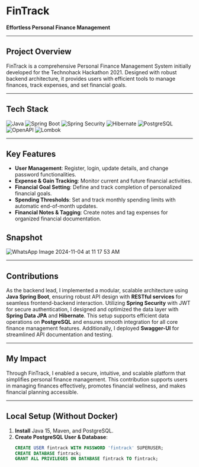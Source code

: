 
# FinTrack

**Effortless Personal Finance Management**

---

## Project Overview
FinTrack is a comprehensive Personal Finance Management System initially developed for the Technohack Hackathon 2021. Designed with robust backend architecture, it provides users with efficient tools to manage finances, track expenses, and set financial goals.

---

## Tech Stack
![Java](https://img.shields.io/badge/Java-15-007396?logo=java)
![Spring Boot](https://img.shields.io/badge/Spring%20Boot-2.5.2-6DB33F?logo=springboot)
![Spring Security](https://img.shields.io/badge/Spring%20Security-JWT%20Auth-6DB33F?logo=spring)
![Hibernate](https://img.shields.io/badge/Hibernate-JPA%20&%20ORM-59666C?logo=hibernate)
![PostgreSQL](https://img.shields.io/badge/PostgreSQL-12-336791?logo=postgresql)
![OpenAPI](https://img.shields.io/badge/OpenAPI-Swagger%20UI-85EA2D?logo=openapi)
![Lombok](https://img.shields.io/badge/Lombok-1.18.16-33A4BC)

---

## Key Features
- **User Management**: Register, login, update details, and change password functionalities.
- **Expense & Gain Tracking**: Monitor current and future financial activities.
- **Financial Goal Setting**: Define and track completion of personalized financial goals.
- **Spending Thresholds**: Set and track monthly spending limits with automatic end-of-month updates.
- **Financial Notes & Tagging**: Create notes and tag expenses for organized financial documentation.
## Snapshot
![WhatsApp Image 2024-11-04 at 11 17 53 AM](https://github.com/user-attachments/assets/4100d32a-94fd-4c87-aa2f-601f59b138c9)


---

## Contributions
As the backend lead, I implemented a modular, scalable architecture using **Java Spring Boot**, ensuring robust API design with **RESTful services** for seamless frontend-backend interaction. Utilizing **Spring Security** with JWT for secure authentication, I designed and optimized the data layer with **Spring Data JPA** and **Hibernate**. This setup supports efficient data operations on **PostgreSQL** and ensures smooth integration for all core finance management features. Additionally, I deployed **Swagger-UI** for streamlined API documentation and testing.

---

## My Impact
Through FinTrack, I enabled a secure, intuitive, and scalable platform that simplifies personal finance management. This contribution supports users in managing finances effectively, promotes financial wellness, and makes financial planning accessible.

---

## Local Setup (Without Docker)
1. **Install** Java 15, Maven, and PostgreSQL.
2. **Create PostgreSQL User & Database**:
   ```sql
   CREATE USER fintrack WITH PASSWORD 'fintrack' SUPERUSER;
   CREATE DATABASE fintrack;
   GRANT ALL PRIVILEGES ON DATABASE fintrack TO fintrack;
